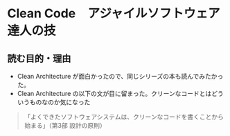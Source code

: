 # Clean Code　アジャイルソフトウェア達人の技

## 読む目的・理由
* Clean Architecture が面白かったので、同じシリーズの本も読んでみたかった。
* Clean Architecture の以下の文が目に留まった。クリーンなコードとはどういうものなのか気になった

> 「よくできたソフトウェアシステムは、クリーンなコードを書くことから始まる」（第3部 設計の原則）
